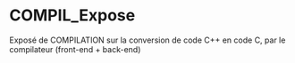 # COMPIL_Expose
Exposé de COMPILATION sur la conversion de code C++ en code C, par le compilateur (front-end + back-end)
